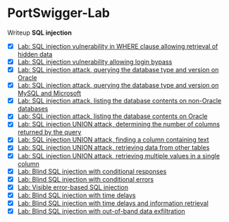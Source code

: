 # PortSwigger-Lab
Writeup 
**SQL injection**
- [x] [Lab: SQL injection vulnerability in WHERE clause allowing retrieval of hidden data](https://github.com/Fin-tan/PortSwigger-Lab/tree/main/SQL%20injection/Lab1)
- [x] [Lab: SQL injection vulnerability allowing login bypass](https://github.com/Fin-tan/PortSwigger-Lab/tree/main/SQL%20injection/Lab2)
- [x] [Lab: SQL injection attack, querying the database type and version on Oracle](https://github.com/Fin-tan/PortSwigger-Lab/tree/main/SQL%20injection/Lab3)
- [x] [Lab: SQL injection attack, querying the database type and version on MySQL and Microsoft](https://github.com/Fin-tan/PortSwigger-Lab/tree/main/SQL%20injection/Lab4)
- [x] [Lab: SQL injection attack, listing the database contents on non-Oracle databases](https://github.com/Fin-tan/PortSwigger-Lab/tree/main/SQL%20injection/Lab5)
- [x] [Lab: SQL injection attack, listing the database contents on Oracle](https://github.com/Fin-tan/PortSwigger-Lab/tree/main/SQL%20injection/Lab6)
- [x] [Lab: SQL injection UNION attack, determining the number of columns returned by the query](https://github.com/Fin-tan/PortSwigger-Lab/tree/main/SQL%20injection/Lab7)
- [x] [Lab: SQL injection UNION attack, finding a column containing text](https://github.com/Fin-tan/PortSwigger-Lab/tree/main/SQL%20injection/Lab8)
- [x] [Lab: SQL injection UNION attack, retrieving data from other tables](https://github.com/Fin-tan/PortSwigger-Lab/tree/main/SQL%20injection/Lab9)
- [x] [Lab: SQL injection UNION attack, retrieving multiple values in a single column](https://github.com/Fin-tan/PortSwigger-Lab/tree/main/SQL%20injection/Lab10)
- [x] [Lab: Blind SQL injection with conditional responses](https://github.com/Fin-tan/PortSwigger-Lab/tree/main/SQL%20injection/Lab11)
- [x] [Lab: Blind SQL injection with conditional errors](https://github.com/Fin-tan/PortSwigger-Lab/tree/main/SQL%20injection/Lab12)
- [x] [Lab: Visible error-based SQL injection](https://github.com/Fin-tan/PortSwigger-Lab/tree/main/SQL%20injection/Lab13)
- [x] [Lab: Blind SQL injection with time delays](https://github.com/Fin-tan/PortSwigger-Lab/tree/main/SQL%20injection/Lab14)
- [x] [Lab: Blind SQL injection with time delays and information retrieval](https://github.com/Fin-tan/PortSwigger-Lab/tree/main/SQL%20injection/Lab15)
- [x] [Lab: Blind SQL injection with out-of-band data exfiltration](https://github.com/Fin-tan/PortSwigger-Lab/tree/main/SQL%20injection/Lab17)